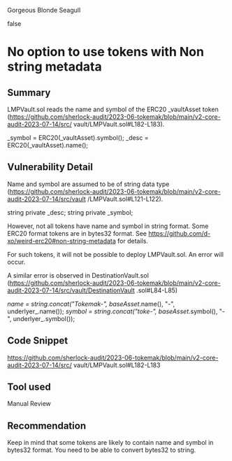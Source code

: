 Gorgeous Blonde Seagull

false

# No option to use tokens with Non string metadata
## Summary

LMPVault.sol reads the name and symbol of the ERC20 _vaultAsset token (https://github.com/sherlock-audit/2023-06-tokemak/blob/main/v2-core-audit-2023-07-14/src/ vault/LMPVault.sol#L182-L183).

_symbol = ERC20(_vaultAsset).symbol();
_desc = ERC20(_vaultAsset).name();

## Vulnerability Detail

Name and symbol are assumed to be of string data type (https://github.com/sherlock-audit/2023-06-tokemak/blob/main/v2-core-audit-2023-07-14/src/vault /LMPVault.sol#L121-L122).

string private _desc;
string private _symbol;

However, not all tokens have name and symbol in string format. Some ERC20 format tokens are in bytes32 format. See https://github.com/d-xo/weird-erc20#non-string-metadata for details.

For such tokens, it will not be possible to deploy LMPVault.sol. An error will occur.

A similar error is observed in DestinationVault.sol (https://github.com/sherlock-audit/2023-06-tokemak/blob/main/v2-core-audit-2023-07-14/src/vault/DestinationVault .sol#L84-L85)

  _name = string.concat("Tokemak-", baseAsset_.name(), "-", underlyer_.name());
_symbol = string.concat("toke-", baseAsset_.symbol(), "-", underlyer_.symbol());

## Code Snippet

https://github.com/sherlock-audit/2023-06-tokemak/blob/main/v2-core-audit-2023-07-14/src/ vault/LMPVault.sol#L182-L183

## Tool used

Manual Review

## Recommendation

Keep in mind that some tokens are likely to contain name and symbol in bytes32 format. You need to be able to convert bytes32 to string.